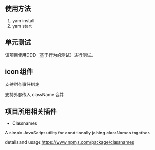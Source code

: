 
## 使用方法

1. yarn install
2. yarn start

## 单元测试

该项目使用DDD（基于行为的测试）进行测试。



## icon 组件

支持所有事件绑定

支持外部传入 className 合并


## 项目所用相关插件

- Classnames

A simple JavaScript utility for conditionally joining classNames together.

details and usage:https://www.npmjs.com/package/classnames


